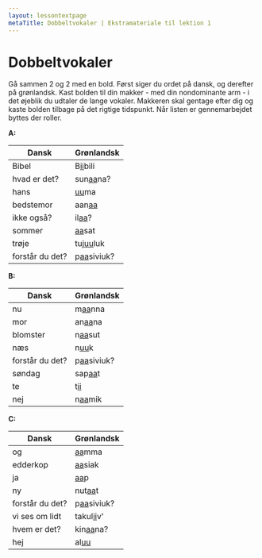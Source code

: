 ```yaml
---
layout: lessontextpage
metaTitle: Dobbeltvokaler | Ekstramateriale til lektion 1
---
```


# Dobbeltvokaler

Gå sammen 2 og 2 med en bold. Først siger du ordet på dansk, og derefter på grønlandsk. Kast bolden til din makker - med din nondominante arm - i det øjeblik du udtaler de lange vokaler. Makkeren skal gentage efter dig og kaste bolden tilbage på det rigtige tidspunkt. Når listen er gennemarbejdet byttes der roller.

**A:**

|Dansk|Grønlandsk|
|-----|----------|
|Bibel|B<u>ii</u>bili|
|hvad er det?|sun<u>aa</u>na?|
|hans|<u>uu</u>ma|
|bedstemor|aan<u>aa</u>|
|ikke også?|il<u>aa</u>?|
|sommer|<u>aa</u>sat|
|trøje|tuj<u>uu</u>luk|
|forstår du det?|p<u>aa</u>siviuk?|

**B:**

|Dansk|Grønlandsk|
|-----|----------|
|nu|m<u>aa</u>nna|
|mor|an<u>aa</u>na|
|blomster|n<u>aa</u>sut|
|næs|n<u>uu</u>k|
|forstår du det?|p<u>aa</u>siviuk?|
|søndag|sap<u>aa</u>t|
|te|t<u>ii</u>|
|nej|n<u>aa</u>mik|

**C:**

|Dansk|Grønlandsk|
|-----|----------|
|og|<u>aa</u>mma|
|edderkop|<u>aa</u>siak|
|ja|<u>aa</u>p|
|ny|nut<u>aa</u>t|
|forstår du det?|p<u>aa</u>siviuk?|
|vi ses om lidt|takul<u>ii</u>v'|
|hvem er det?|kin<u>aa</u>na?|
|hej|al<u>uu</u>|
